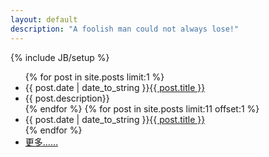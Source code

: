 ```yaml
---
layout: default
description: "A foolish man could not always lose!"
---
```

{% include JB/setup %}

<div id="board">
  <ul id="posts">
    {% for post in site.posts limit:1 %}
    <li><span class="date">{{ post.date | date_to_string }}</span><span class="title"><a href="{{ post.url }}" title="{{ post.title }}" rel="bookmark">{{ post.title }}</a></span></li>
    <li><span class="date"> </span><span class="title">{{ post.description}}</span></li>
    {% endfor %}
    {% for post in site.posts limit:11 offset:1  %}
    <li><span class="date">{{ post.date | date_to_string }}</span><span class="title"><a href="{{ BASE_PATH }}{{ post.url }}">{{ post.title }}</a></span></li>
    {% endfor %}
    <li><span class="date"> </span><span class="title"><a href="/archive.html">更多……</a></span></li>
  </ul>
</div>
